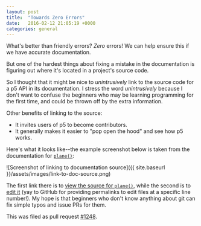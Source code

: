 ```yaml
---
layout: post
title:  "Towards Zero Errors"
date:   2016-02-12 21:05:19 +0000
categories: general
---
```

What's better than friendly errors? *Zero* errors! We can help ensure this if we have accurate documentation.

But one of the hardest things about fixing a mistake in the documentation is figuring out where it's located in a project's source code.

So I thought that it might be nice to *unintrusively* link to the source code for a p5 API in its documentation. I stress the word *unintrusively* because I don't want to confuse the beginners who may be learning programming for the first time, and could be thrown off by the extra information.

Other benefits of linking to the source:

* It invites users of p5 to become contributors.
* It generally makes it easier to "pop open the hood" and see how p5 works.

Here's what it looks like--the example screenshot below is taken from the documentation for [`plane()`](http://p5js.org/reference/#/p5/plane):

![Screenshot of linking to documentation source]({{ site.baseurl }}/assets/images/link-to-doc-source.png)

The first link there is to [view the source for `plane()`](https://github.com/processing/p5.js/blob/master/src/3d/3d_primitives.js#L14), while the second is to [edit it](https://github.com/processing/p5.js/edit/master/src/3d/3d_primitives.js#L14) (yay to GitHub for providing permalinks to edit files at a specific line number!). My hope is that beginners who don't know anything about git can fix simple typos and issue PRs for them.

This was filed as pull request [#1248](https://github.com/processing/p5.js/pull/1248).

